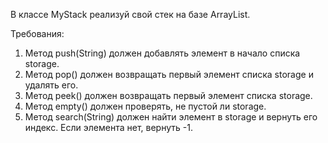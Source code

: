 
В классе MyStack реализуй свой стек на базе ArrayList.


Требования:
1.	Метод push(String) должен добавлять элемент в начало списка storage.
2.	Метод pop() должен возвращать первый элемент списка storage и удалять его.
3.	Метод peek() должен возвращать первый элемент списка storage.
4.	Метод empty() должен проверять, не пустой ли storage.
5.	Метод search(String) должен найти элемент в storage и вернуть его индекс. Если элемента нет, вернуть -1.


